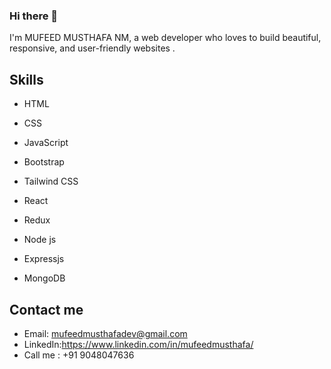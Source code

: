 ### Hi there 👋

I'm MUFEED MUSTHAFA NM, a web developer who loves to build beautiful, responsive, and user-friendly websites .  

## Skills

- HTML
- CSS
- JavaScript
- Bootstrap
- Tailwind CSS
- React
- Redux

- Node js
- Expressjs
- MongoDB
  


## Contact me

- Email: mufeedmusthafadev@gmail.com
- LinkedIn:https://www.linkedin.com/in/mufeedmusthafa/
- Call me  : +91 9048047636
 
